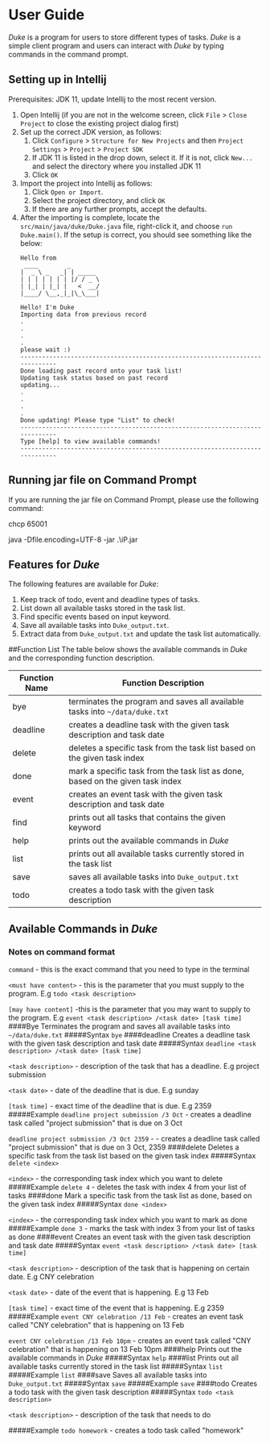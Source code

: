 # User Guide
_Duke_ is a program for users to store different types of tasks. _Duke_ is a simple client program and users can interact with _Duke_ by typing commands in the command prompt.

## Setting up in Intellij

Prerequisites: JDK 11, update Intellij to the most recent version.

1. Open Intellij (if you are not in the welcome screen, click `File` > `Close Project` to close the existing project dialog first)
1. Set up the correct JDK version, as follows:
   1. Click `Configure` > `Structure for New Projects` and then `Project Settings` > `Project` > `Project SDK`
   1. If JDK 11 is listed in the drop down, select it. If it is not, click `New...` and select the directory where you installed JDK 11
   1. Click `OK`
1. Import the project into Intellij as follows:
   1. Click `Open or Import`.
   1. Select the project directory, and click `OK`
   1. If there are any further prompts, accept the defaults.
1. After the importing is complete, locate the `src/main/java/duke/Duke.java` file, right-click it, and choose `run Duke.main()`. If the setup is correct, you should see something like the below:
   ```
   Hello from
    ____        _        
   |  _ \ _   _| | _____ 
   | | | | | | | |/ / _ \
   | |_| | |_| |   <  __/
   |____/ \__,_|_|\_\___|
   
   Hello! I'm Duke
   Importing data from previous record
   .
   .
   .
   .
   please wait :)
   -----------------------------------------------------------------------------
   Done loading past record onto your task list!
   Updating task status based on past record
   updating...
   .
   .
   .
   .
   Done updating! Please type "List" to check!
   -----------------------------------------------------------------------------
   Type [help] to view available commands!
   -----------------------------------------------------------------------------
   
 ## Running jar file on Command Prompt
 If you are running the jar file on Command Prompt, please use the following command:

 chcp 65001
 
 java -Dfile.encoding=UTF-8 -jar .\iP.jar
 
## Features for _Duke_
The following features are available for _Duke_:
1. Keep track of todo, event and deadline types of tasks.
2. List down all available tasks stored in the task list.
3. Find specific events based on input keyword.
4. Save all available tasks into `Duke_output.txt`.
5. Extract data from `Duke_output.txt` and update the task list automatically.

##Function List
The table below shows the available commands in _Duke_ and the corresponding function description.

Function Name | Function Description
------------ | -------------
bye | terminates the program and saves all available tasks into `~/data/duke.txt`
deadline | creates a deadline task with the given task description and task date
delete | deletes a specific task from the task list based on the given task index
done | mark a specific task from the task list as done, based on the given task index
event | creates an event task with the given task description and task date
find | prints out all tasks that contains the given keyword
help | prints out the available commands in _Duke_
list | prints out all available tasks currently stored in the task list
save | saves all available tasks into `Duke_output.txt`
todo | creates a todo task with the given task description
## Available Commands in _Duke_
### Notes on command format
`command` - this is the exact command that you need to type in the terminal

`<must have content>` - this is the parameter that you must supply to the program. E.g `todo <task description>`

`[may have content]` -this is the parameter that you may want to supply to the program. E.g `event <task description> /<task date> [task time]`
####Bye
Terminates the program and saves all available tasks into `~/data/duke.txt`
#####Syntax
`bye`
####deadline 
Creates a deadline task with the given task description and task date
#####Syntax
`deadline <task description> /<task date> [task time]`

`<task description>` - description of the task that has a deadline. E.g project submission

`<task date>` - date of the deadline that is due. E.g sunday

`[task time]` - exact time of the deadline that is due. E.g 2359
#####Example
`deadline project submission /3 Oct` - creates a deadline task called "project submission" that is due on 3 Oct

`deadline project submission /3 Oct 2359` - - creates a deadline task called "project submission" that is due on 3 Oct, 2359
####delete 
Deletes a specific task from the task list based on the given task index
#####Syntax
`delete <index>`

`<index>` - the corresponding task index which you want to delete
#####Example
`delete 4` - deletes the task with index 4 from your list of tasks
####done 
Mark a specific task from the task list as done, based on the given task index
#####Syntax
`done <index>`

`<index>` - the corresponding task index which you want to mark as done
#####Example
`done 3` - marks the task with index 3 from your list of tasks as done
####event 
Creates an event task with the given task description and task date
#####Syntax
`event <task description> /<task date> [task time]`

`<task description>` - description of the task that is happening on certain date. E.g CNY celebration

`<task date>` - date of the event that is happening. E.g 13 Feb

`[task time]` - exact time of the event that is happening. E.g 2359
#####Example
`event CNY celebration /13 Feb` - creates an event task called "CNY celebration" that is happening on 13 Feb

`event CNY celebration /13 Feb 10pm` - creates an event task called "CNY celebration" that is happening on 13 Feb 10pm
####help 
Prints out the available commands in _Duke_
#####Syntax
`help`
####list 
Prints out all available tasks currently stored in the task list
#####Syntax
`list`
#####Example
`list`
####save 
Saves all available tasks into `Duke_output.txt`
#####Syntax
`save`
#####Example
`save`
####todo 
Creates a todo task with the given task description
#####Syntax
`todo <task description>`

`<task description>` - description of the task that needs to do

#####Example
`todo homework` - creates a todo task called "homework" 
